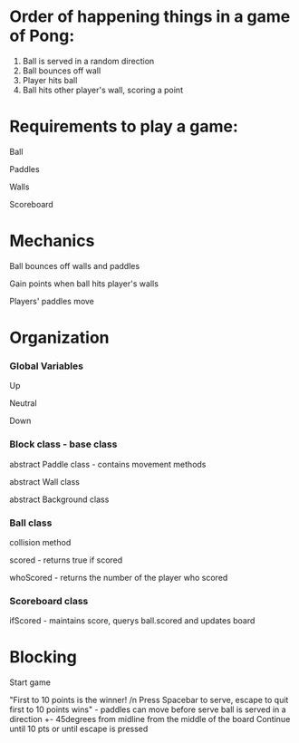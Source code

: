 # Order of happening things in a game of Pong:
1. Ball is served in a random direction
2. Ball bounces off wall
3. Player hits ball
4. Ball hits other player's wall, scoring a point

# Requirements to play a game:
Ball

Paddles

Walls

Scoreboard

# Mechanics
Ball bounces off walls and paddles

Gain points when ball hits player's walls

Players' paddles move

# Organization

### Global Variables

Up

Neutral

Down

### Block class - base class

abstract Paddle class - contains movement methods
		
abstract Wall class

abstract Background class
	
### Ball class

collision method
	
scored - returns true if scored
	
whoScored - returns the number of the player who scored
	
### Scoreboard class

ifScored - maintains score, querys ball.scored and updates board

# Blocking

Start game

"First to 10 points is the winner! /n Press Spacebar to serve, escape to quit first to 10 points wins" - paddles can move before serve
ball is served in a direction +- 45degrees from midline from the middle of the board 
Continue until 10 pts or until escape is pressed
